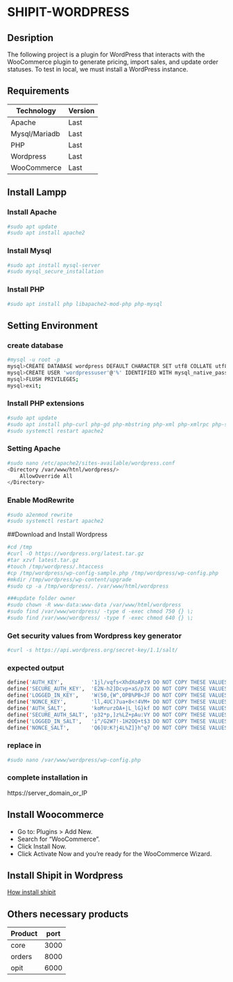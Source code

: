# SHIPIT-WORDPRESS
## Desription

The following project is a plugin for WordPress that interacts with the WooCommerce plugin to generate pricing, import sales, and update order statuses. To test in local, we must install a WordPress instance.

## Requirements


| Technology | Version |
| ------ | ------ |
| Apache | Last |
| Mysql/Mariadb | Last |
| PHP| Last |
| Wordpress| Last |
| WooCommerce | Last |

## Install Lampp

### Install Apache 
```sh
#sudo apt update
#sudo apt install apache2
```

### Install Mysql
```sh
#sudo apt install mysql-server
#sudo mysql_secure_installation
```

### Install PHP
```sh
#sudo apt install php libapache2-mod-php php-mysql
```
## Setting Environment

### create database
```sh
#mysql -u root -p
mysql>CREATE DATABASE wordpress DEFAULT CHARACTER SET utf8 COLLATE utf8_unicode_ci;
mysql>CREATE USER 'wordpressuser'@'%' IDENTIFIED WITH mysql_native_password BY 'password';
mysql>FLUSH PRIVILEGES;
mysql>exit;
```

### Install PHP extensions
```sh
#sudo apt update
#sudo apt install php-curl php-gd php-mbstring php-xml php-xmlrpc php-soap php-intl php-zip
#sudo systemctl restart apache2
```
### Setting Apache
```sh
#sudo nano /etc/apache2/sites-available/wordpress.conf
<Directory /var/www/htnl/wordpress/>
    AllowOverride All
</Directory>
```

### Enable ModRewrite
```sh
#sudo a2enmod rewrite
#sudo systemctl restart apache2
```

##Download and Install Wordpress
```sh
#cd /tmp
#curl -O https://wordpress.org/latest.tar.gz
#tar xzvf latest.tar.gz
#touch /tmp/wordpress/.htaccess
#cp /tmp/wordpress/wp-config-sample.php /tmp/wordpress/wp-config.php
#mkdir /tmp/wordpress/wp-content/upgrade
#sudo cp -a /tmp/wordpress/. /var/www/html/wordpress

###update folder owner
#sudo chown -R www-data:www-data /var/www/html/wordpress
#sudo find /var/www/wordpress/ -type d -exec chmod 750 {} \;
#sudo find /var/www/wordpress/ -type f -exec chmod 640 {} \;
```

### Get security values from Wordpress key generator
```sh
#curl -s https://api.wordpress.org/secret-key/1.1/salt/
```

### expected output
```sh
define('AUTH_KEY',         '1jl/vqfs<XhdXoAPz9 DO NOT COPY THESE VALUES c_j{iwqD^<+c9.k<J@4H');
define('SECURE_AUTH_KEY',  'E2N-h2]Dcvp+aS/p7X DO NOT COPY THESE VALUES {Ka(f;rv?Pxf})CgLi-3');
define('LOGGED_IN_KEY',    'W(50,{W^,OPB%PB<JF DO NOT COPY THESE VALUES 2;y&,2m%3]R6DUth[;88');
define('NONCE_KEY',        'll,4UC)7ua+8<!4VM+ DO NOT COPY THESE VALUES #`DXF+[$atzM7 o^-C7g');
define('AUTH_SALT',        'koMrurzOA+|L_lG}kf DO NOT COPY THESE VALUES  07VC*Lj*lD&?3w!BT#-');
define('SECURE_AUTH_SALT', 'p32*p,]z%LZ+pAu:VY DO NOT COPY THESE VALUES C-?y+K0DK_+F|0h{!_xY');
define('LOGGED_IN_SALT',   'i^/G2W7!-1H2OQ+t$3 DO NOT COPY THESE VALUES t6**bRVFSD[Hi])-qS`|');
define('NONCE_SALT',       'Q6]U:K?j4L%Z]}h^q7 DO NOT COPY THESE VALUES 1% ^qUswWgn+6&xqHN&%');
```
### replace in
```sh
#sudo nano /var/www/wordpress/wp-config.php
```

### complete installation in
https://server_domain_or_IP

## Install Woocommerce
- Go to: Plugins > Add New.
- Search for “WooCommerce”.
- Click Install Now.
- Click Activate Now and you’re ready for the WooCommerce Wizard.

## Install Shipit in Wordpress
[How install shipit](https://shipitcl.zendesk.com/hc/es-419/articles/360016135074--C%C3%B3mo-integrar-mi-tienda-de-WooCommerce-con-Shipit-)

## Others necessary products

| Product | port |
| ------ | ------ |
| core | 3000 |
| orders | 8000 |
| opit| 6000 |